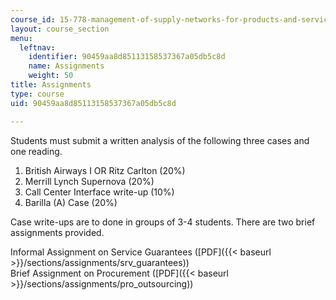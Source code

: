 ```yaml
---
course_id: 15-778-management-of-supply-networks-for-products-and-services-summer-2004
layout: course_section
menu:
  leftnav:
    identifier: 90459aa8d85113158537367a05db5c8d
    name: Assignments
    weight: 50
title: Assignments
type: course
uid: 90459aa8d85113158537367a05db5c8d

---
```


Students must submit a written analysis of the following three cases and one reading.

1.  British Airways I OR Ritz Carlton (20%)
2.  Merrill Lynch Supernova (20%)
3.  Call Center Interface write-up (10%)
4.  Barilla (A) Case (20%)

Case write-ups are to done in groups of 3-4 students. There are two brief assignments provided.

Informal Assignment on Service Guarantees ([PDF]({{< baseurl >}}/sections/assignments/srv_guarantees))  
Brief Assignment on Procurement ([PDF]({{< baseurl >}}/sections/assignments/pro_outsourcing))